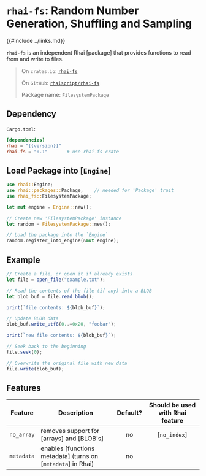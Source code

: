 `rhai-fs`: Random Number Generation, Shuffling and Sampling
=============================================================

{{#include ../links.md}}

`rhai-fs` is an independent Rhai [package] that provides functions to read from and write to files.

> On `crates.io`: [`rhai-fs`](https://crates.io/crates/rhai-fs)
>
> On `GitHub`: [`rhaiscript/rhai-fs`](https://github.com/rhaiscript/rhai-fs)
>
> Package name: `FilesystemPackage`


Dependency
----------

`Cargo.toml`:

```toml
[dependencies]
rhai = "{{version}}"
rhai-fs = "0.1"       # use rhai-fs crate
```


Load Package into [`Engine`]
----------------------------

```rust
use rhai::Engine;
use rhai::packages::Package;    // needed for 'Package' trait
use rhai_fs::FilesystemPackage;

let mut engine = Engine::new();

// Create new 'FilesystemPackage' instance
let random = FilesystemPackage::new();

// Load the package into the `Engine`
random.register_into_engine(&mut engine);
```


Example
-------

```js
// Create a file, or open it if already exists
let file = open_file("example.txt");

// Read the contents of the file (if any) into a BLOB
let blob_buf = file.read_blob();

print(`file contents: ${blob_buf}`);

// Update BLOB data
blob_buf.write_utf8(0..=0x20, "foobar");

print(`new file contents: ${blob_buf}`);

// Seek back to the beginning
file.seek(0);

// Overwrite the original file with new data
file.write(blob_buf);
```


Features
--------

|  Feature   | Description                                                  | Default? | Should be used with Rhai feature |
| :--------: | ------------------------------------------------------------ | :------: | :------------------------------: |
| `no_array` | removes support for [arrays] and [BLOB's]                    |    no    |           [`no_index`]           |
| `metadata` | enables [functions metadata] (turns on [`metadata`] in Rhai) |    no    |                                  |
